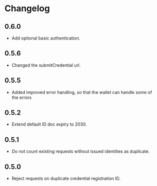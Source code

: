 # Changelog

## 0.6.0

- Add optional basic authentication.

## 0.5.6

- Changed the submitCredential url.

## 0.5.5

- Added improved error handling, so that the wallet can handle some of the errors

## 0.5.2

- Extend default ID doc expiry to 2030.

## 0.5.1

- Do not count existing requests without issued identities as duplicate.

## 0.5.0

- Reject requests on duplicate credential registration ID.
